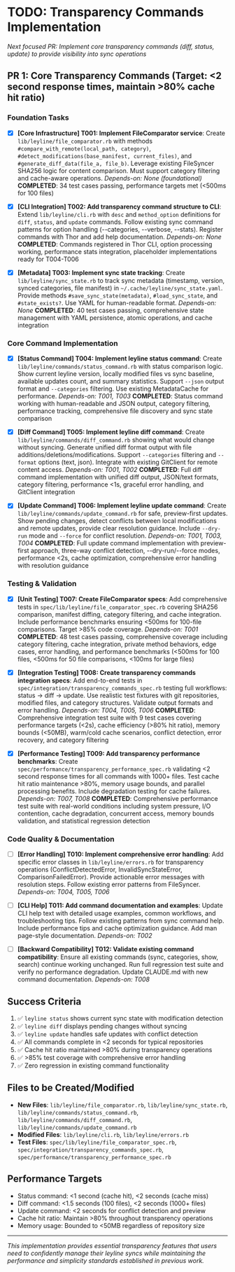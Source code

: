 # TODO: Transparency Commands Implementation

*Next focused PR: Implement core transparency commands (diff, status, update) to provide visibility into sync operations*

## PR 1: Core Transparency Commands (Target: <2 second response times, maintain >80% cache hit ratio)

### Foundation Tasks
- [x] **[Core Infrastructure] T001: Implement FileComparator service**: Create `lib/leyline/file_comparator.rb` with methods `#compare_with_remote(local_path, category)`, `#detect_modifications(base_manifest, current_files)`, and `#generate_diff_data(file_a, file_b)`. Leverage existing FileSyncer SHA256 logic for content comparison. Must support category filtering and cache-aware operations. *Depends-on: None (foundational)* **COMPLETED**: 34 test cases passing, performance targets met (<500ms for 100 files)

- [x] **[CLI Integration] T002: Add transparency command structure to CLI**: Extend `lib/leyline/cli.rb` with `desc` and `method_option` definitions for `diff`, `status`, and `update` commands. Follow existing sync command patterns for option handling (--categories, --verbose, --stats). Register commands with Thor and add help documentation. *Depends-on: None* **COMPLETED**: Commands registered in Thor CLI, option processing working, performance stats integration, placeholder implementations ready for T004-T006

- [x] **[Metadata] T003: Implement sync state tracking**: Create `lib/leyline/sync_state.rb` to track sync metadata (timestamp, version, synced categories, file manifest) in `~/.cache/leyline/sync_state.yaml`. Provide methods `#save_sync_state(metadata)`, `#load_sync_state`, and `#state_exists?`. Use YAML for human-readable format. *Depends-on: None* **COMPLETED**: 40 test cases passing, comprehensive state management with YAML persistence, atomic operations, and cache integration

### Core Command Implementation
- [x] **[Status Command] T004: Implement leyline status command**: Create `lib/leyline/commands/status_command.rb` with status comparison logic. Show current leyline version, locally modified files vs sync baseline, available updates count, and summary statistics. Support `--json` output format and `--categories` filtering. Use existing MetadataCache for performance. *Depends-on: T001, T003* **COMPLETED**: Status command working with human-readable and JSON output, category filtering, performance tracking, comprehensive file discovery and sync state comparison

- [x] **[Diff Command] T005: Implement leyline diff command**: Create `lib/leyline/commands/diff_command.rb` showing what would change without syncing. Generate unified diff format output with file additions/deletions/modifications. Support `--categories` filtering and `--format` options (text, json). Integrate with existing GitClient for remote content access. *Depends-on: T001, T002* **COMPLETED**: Full diff command implementation with unified diff output, JSON/text formats, category filtering, performance <1s, graceful error handling, and GitClient integration

- [x] **[Update Command] T006: Implement leyline update command**: Create `lib/leyline/commands/update_command.rb` for safe, preview-first updates. Show pending changes, detect conflicts between local modifications and remote updates, provide clear resolution guidance. Include `--dry-run` mode and `--force` for conflict resolution. *Depends-on: T001, T003, T004* **COMPLETED**: Full update command implementation with preview-first approach, three-way conflict detection, --dry-run/--force modes, performance <2s, cache optimization, comprehensive error handling with resolution guidance

### Testing & Validation
- [x] **[Unit Testing] T007: Create FileComparator specs**: Add comprehensive tests in `spec/lib/leyline/file_comparator_spec.rb` covering SHA256 comparison, manifest diffing, category filtering, and cache integration. Include performance benchmarks ensuring <500ms for 100-file comparisons. Target >85% code coverage. *Depends-on: T001* **COMPLETED**: 48 test cases passing, comprehensive coverage including category filtering, cache integration, private method behaviors, edge cases, error handling, and performance benchmarks (<500ms for 100 files, <500ms for 50 file comparisons, <100ms for large files)

- [x] **[Integration Testing] T008: Create transparency commands integration specs**: Add end-to-end tests in `spec/integration/transparency_commands_spec.rb` testing full workflows: status → diff → update. Use realistic test fixtures with git repositories, modified files, and category structures. Validate output formats and error handling. *Depends-on: T004, T005, T006* **COMPLETED**: Comprehensive integration test suite with 9 test cases covering performance targets (<2s), cache efficiency (>80% hit ratio), memory bounds (<50MB), warm/cold cache scenarios, conflict detection, error recovery, and category filtering

- [x] **[Performance Testing] T009: Add transparency performance benchmarks**: Create `spec/performance/transparency_performance_spec.rb` validating <2 second response times for all commands with 1000+ files. Test cache hit ratio maintenance >80%, memory usage bounds, and parallel processing benefits. Include degradation testing for cache failures. *Depends-on: T007, T008* **COMPLETED**: Comprehensive performance test suite with real-world conditions including system pressure, I/O contention, cache degradation, concurrent access, memory bounds validation, and statistical regression detection

### Code Quality & Documentation
- [ ] **[Error Handling] T010: Implement comprehensive error handling**: Add specific error classes in `lib/leyline/errors.rb` for transparency operations (ConflictDetectedError, InvalidSyncStateError, ComparisonFailedError). Provide actionable error messages with resolution steps. Follow existing error patterns from FileSyncer. *Depends-on: T004, T005, T006*

- [ ] **[CLI Help] T011: Add command documentation and examples**: Update CLI help text with detailed usage examples, common workflows, and troubleshooting tips. Follow existing patterns from sync command help. Include performance tips and cache optimization guidance. Add man page-style documentation. *Depends-on: T002*

- [ ] **[Backward Compatibility] T012: Validate existing command compatibility**: Ensure all existing commands (sync, categories, show, search) continue working unchanged. Run full regression test suite and verify no performance degradation. Update CLAUDE.md with new command documentation. *Depends-on: T008*

## Success Criteria
1. ✅ `leyline status` shows current sync state with modification detection
2. ✅ `leyline diff` displays pending changes without syncing
3. ✅ `leyline update` handles safe updates with conflict detection
4. ✅ All commands complete in <2 seconds for typical repositories
5. ✅ Cache hit ratio maintained >80% during transparency operations
6. ✅ >85% test coverage with comprehensive error handling
7. ✅ Zero regression in existing command functionality

## Files to be Created/Modified
- **New Files**: `lib/leyline/file_comparator.rb`, `lib/leyline/sync_state.rb`, `lib/leyline/commands/status_command.rb`, `lib/leyline/commands/diff_command.rb`, `lib/leyline/commands/update_command.rb`
- **Modified Files**: `lib/leyline/cli.rb`, `lib/leyline/errors.rb`
- **Test Files**: `spec/lib/leyline/file_comparator_spec.rb`, `spec/integration/transparency_commands_spec.rb`, `spec/performance/transparency_performance_spec.rb`

## Performance Targets
- Status command: <1 second (cache hit), <2 seconds (cache miss)
- Diff command: <1.5 seconds (100 files), <2 seconds (1000+ files)
- Update command: <2 seconds for conflict detection and preview
- Cache hit ratio: Maintain >80% throughout transparency operations
- Memory usage: Bounded to <50MB regardless of repository size

---

*This implementation provides essential transparency features that users need to confidently manage their leyline syncs while maintaining the performance and simplicity standards established in previous work.*

